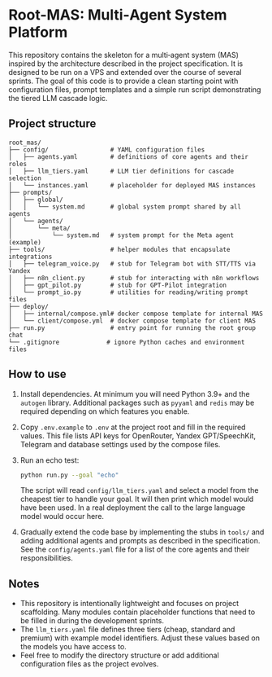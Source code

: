 # Root-MAS: Multi‑Agent System Platform

This repository contains the skeleton for a multi‑agent system (MAS) inspired by the architecture described in the project specification.  It is designed to be run on a VPS and extended over the course of several sprints.  The goal of this code is to provide a clean starting point with configuration files, prompt templates and a simple run script demonstrating the tiered LLM cascade logic.

## Project structure

```
root_mas/
├── config/                 # YAML configuration files
│   ├── agents.yaml         # definitions of core agents and their roles
│   ├── llm_tiers.yaml      # LLM tier definitions for cascade selection
│   └── instances.yaml      # placeholder for deployed MAS instances
├── prompts/
│   ├── global/
│   │   └── system.md       # global system prompt shared by all agents
│   └── agents/
│       └── meta/
│           └── system.md   # system prompt for the Meta agent (example)
├── tools/                  # helper modules that encapsulate integrations
│   ├── telegram_voice.py   # stub for Telegram bot with STT/TTS via Yandex
│   ├── n8n_client.py       # stub for interacting with n8n workflows
│   ├── gpt_pilot.py        # stub for GPT‑Pilot integration
│   └── prompt_io.py        # utilities for reading/writing prompt files
├── deploy/
│   ├── internal/compose.yml# docker compose template for internal MAS
│   └── client/compose.yml  # docker compose template for client MAS
├── run.py                  # entry point for running the root group chat
└── .gitignore             # ignore Python caches and environment files
```

## How to use

1.  Install dependencies.  At minimum you will need Python 3.9+ and the `autogen` library.  Additional packages such as `pyyaml` and `redis` may be required depending on which features you enable.
2.  Copy `.env.example` to `.env` at the project root and fill in the required values.  This file lists API keys for OpenRouter, Yandex GPT/SpeechKit, Telegram and database settings used by the compose files.
3.  Run an echo test:

    ```bash
    python run.py --goal "echo"
    ```

    The script will read `config/llm_tiers.yaml` and select a model from the cheapest tier to handle your goal.  It will then print which model would have been used.  In a real deployment the call to the large language model would occur here.

4.  Gradually extend the code base by implementing the stubs in `tools/` and adding additional agents and prompts as described in the specification.  See the `config/agents.yaml` file for a list of the core agents and their responsibilities.

## Notes

* This repository is intentionally lightweight and focuses on project scaffolding.  Many modules contain placeholder functions that need to be filled in during the development sprints.
* The `llm_tiers.yaml` file defines three tiers (cheap, standard and premium) with example model identifiers.  Adjust these values based on the models you have access to.
* Feel free to modify the directory structure or add additional configuration files as the project evolves.

